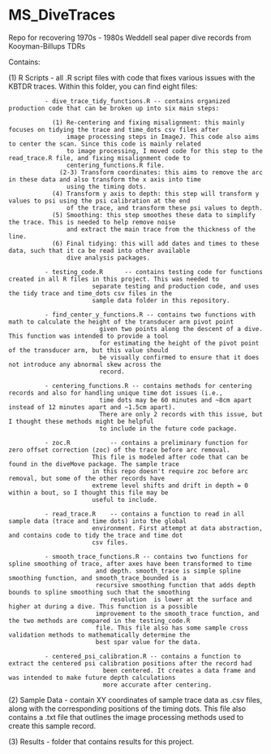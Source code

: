 # MS_DiveTraces
Repo for recovering 1970s - 1980s Weddell seal paper dive records from Kooyman-Billups TDRs


Contains: 

 (1) R Scripts     - all .R script files with code that fixes various issues with the KBTDR traces. 
 		  	Within this folder, you can find eight files:

			  - dive_trace_tidy_functions.R -- contains organized production code that can be broken up into six main steps: 

				(1) Re-centering and fixing misalignment: this mainly focuses on tidying the trace and time_dots csv files after
				    image processing steps in ImageJ. This code also aims to center the scan. Since this code is mainly related 
				    to image processing, I moved code for this step to the read_trace.R file, and fixing misalignment code to 
				    centering_functions.R file. 
			      (2-3) Transform coordinates: this aims to remove the arc in these data and also transform the x axis into time
				    using the timing dots. 
				(4) Transform y axis to depth: this step will transform y values to psi using the psi calibration at the end 
				    of the trace, and transform these psi values to depth. 
				(5) Smoothing: this step smoothes these data to simplify the trace. This is needed to help remove noise 
				    and extract the main trace from the thickness of the line. 
				(6) Final tidying: this will add dates and times to these data, such that it ca be read into other available 
				    dive analysis packages. 
			
			  - testing_code.R      -- contains testing code for functions created in all R files in this project. This was needed to 
						   separate testing and production code, and uses the tidy trace and time_dots csv files in the 
						   sample data folder in this repository. 
			  
			  - find_center_y_functions.R -- contains two functions with math to calculate the height of the transducer arm pivot point 
						 	 given two points along the descent of a dive. This function was intended to provide a tool 
							 for estimating the height of the pivot point of the transducer arm, but this value should
							 be visually confirmed to ensure that it does not introduce any abnormal skew across the 
							 record. 	
						   
			  - centering_functions.R -- contains methods for centering records and also for handling unique time dot issues (i.e., 
			  			     time dots may be 60 minutes and ~8cm apart instead of 12 minutes apart and ~1.5cm apart). 
						     There are only 2 records with this issue, but I thought these methods might be helpful 
						     to include in the future code package. 

			  - zoc.R    		-- contains a preliminary function for zero offset correction (zoc) of the trace before arc removal. 
						   This file is modeled after code that can be found in the diveMove package. The sample trace
						   in this repo doesn't require zoc before arc removal, but some of the other records have
						   extreme level shifts and drift in depth = 0 within a bout, so I thought this file may be 
						   useful to include. 

			  - read_trace.R 	-- contains a function to read in all sample data (trace and time dots) into the global 
						   environment. First attempt at data abstraction, and contains code to tidy the trace and time dot 
						   csv files.   

			  - smooth_trace_functions.R -- contains two functions for spline smoothing of trace, after axes have been transformed to time 
						   	and depth. smooth_trace is simple spline smoothing function, and smooth_trace_bounded is a 
						   	recursive smoothing function that adds depth bounds to spline smoothing such that the smoothing 
				  	         	resolution  is lower at the surface and higher at during a dive. This function is a possible 
						  	improvement to the smooth_trace function, and the two methods are compared in the testing_code.R 
							file. This file also has some sample cross validation methods to mathematically determine the 
							best spar value for the data. 

			  - centered_psi_calibration.R -- contains a function to extract the centered psi calibration positions after the record had 
							  been centered. It creates a data frame and was intended to make future depth calculations
							  more accurate after centering. 
 
 (2) Sample Data   - contain XY coordinates of sample trace data as .csv files, along with the corresponding positions of the timing dots.
		     This file also contains a .txt file that outlines the image processing methods used to create this sample record.

 (3) Results       - folder that contains results for this project. 
 

